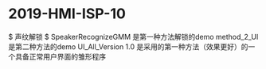 # 2019-HMI-ISP-10
$ 声纹解锁
$ SpeakerRecognizeGMM 是第一种方法解锁的demo
method_2_UI 是第二种方法的demo
UI_All_Version 1.0 是采用的第一种方法（效果更好）的一个具备正常用户界面的雏形程序
